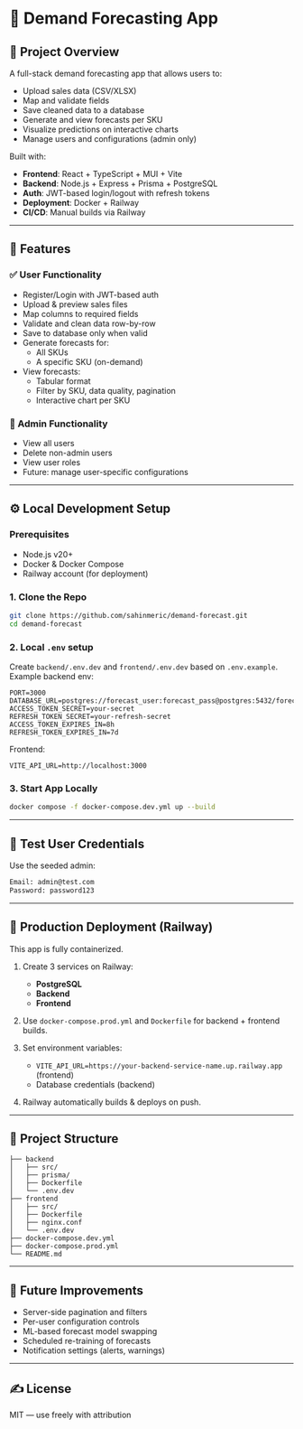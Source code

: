 # 📘 Demand Forecasting App

## 🧠 Project Overview

A full-stack demand forecasting app that allows users to:

- Upload sales data (CSV/XLSX)
- Map and validate fields
- Save cleaned data to a database
- Generate and view forecasts per SKU
- Visualize predictions on interactive charts
- Manage users and configurations (admin only)

Built with:

- **Frontend**: React + TypeScript + MUI + Vite
- **Backend**: Node.js + Express + Prisma + PostgreSQL
- **Auth**: JWT-based login/logout with refresh tokens
- **Deployment**: Docker + Railway
- **CI/CD**: Manual builds via Railway

---

## 🚀 Features

### ✅ User Functionality

- Register/Login with JWT-based auth
- Upload & preview sales files
- Map columns to required fields
- Validate and clean data row-by-row
- Save to database only when valid
- Generate forecasts for:
  - All SKUs
  - A specific SKU (on-demand)
- View forecasts:
  - Tabular format
  - Filter by SKU, data quality, pagination
  - Interactive chart per SKU

### 🔐 Admin Functionality

- View all users
- Delete non-admin users
- View user roles
- Future: manage user-specific configurations

---

## ⚙️ Local Development Setup

### Prerequisites

- Node.js v20+
- Docker & Docker Compose
- Railway account (for deployment)

### 1. Clone the Repo

```bash
git clone https://github.com/sahinmeric/demand-forecast.git
cd demand-forecast
```

### 2. Local `.env` setup

Create `backend/.env.dev` and `frontend/.env.dev` based on `.env.example`. Example backend env:

```env
PORT=3000
DATABASE_URL=postgres://forecast_user:forecast_pass@postgres:5432/forecastdb
ACCESS_TOKEN_SECRET=your-secret
REFRESH_TOKEN_SECRET=your-refresh-secret
ACCESS_TOKEN_EXPIRES_IN=8h
REFRESH_TOKEN_EXPIRES_IN=7d
```

Frontend:

```env
VITE_API_URL=http://localhost:3000
```

### 3. Start App Locally

```bash
docker compose -f docker-compose.dev.yml up --build
```

---

## 🧪 Test User Credentials

Use the seeded admin:

```bash
Email: admin@test.com
Password: password123
```

---

## 🐳 Production Deployment (Railway)

This app is fully containerized.

1. Create 3 services on Railway:

   - **PostgreSQL**
   - **Backend**
   - **Frontend**

2. Use `docker-compose.prod.yml` and `Dockerfile` for backend + frontend builds.

3. Set environment variables:

   - `VITE_API_URL=https://your-backend-service-name.up.railway.app` (frontend)
   - Database credentials (backend)

4. Railway automatically builds & deploys on push.

---

## 🧩 Project Structure

```
├── backend
│   ├── src/
│   ├── prisma/
│   ├── Dockerfile
│   └── .env.dev
├── frontend
│   ├── src/
│   ├── Dockerfile
│   ├── nginx.conf
│   └── .env.dev
├── docker-compose.dev.yml
├── docker-compose.prod.yml
└── README.md
```

---

## 📌 Future Improvements

- Server-side pagination and filters
- Per-user configuration controls
- ML-based forecast model swapping
- Scheduled re-training of forecasts
- Notification settings (alerts, warnings)

---

## ✍️ License

MIT — use freely with attribution
